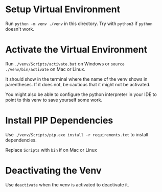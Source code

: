 # Setup Virtual Environment

Run `python -m venv ./venv` in this directory.
Try with `python3` if `python` doesn't work.

# Activate the Virtual Environment

Run `./venv/Scripts/activate.bat` on Windows or `source ./venv/bin/activate` on Mac or Linux.

It should show in the terminal where the name of the venv shows in parentheses.
If it does not, be cautious that it might not be activated.

You might also be able to configure the python interpreter in your IDE to point to this venv to save yourself some work.

# Install PIP Dependencies

Use `./venv/Scripts/pip.exe install -r requirements.txt` to install dependencies.

Replace `Scripts` with `bin` if on Mac or Linux

# Deactivating the Venv

Use `deactivate` when the venv is activated to deactivate it.
